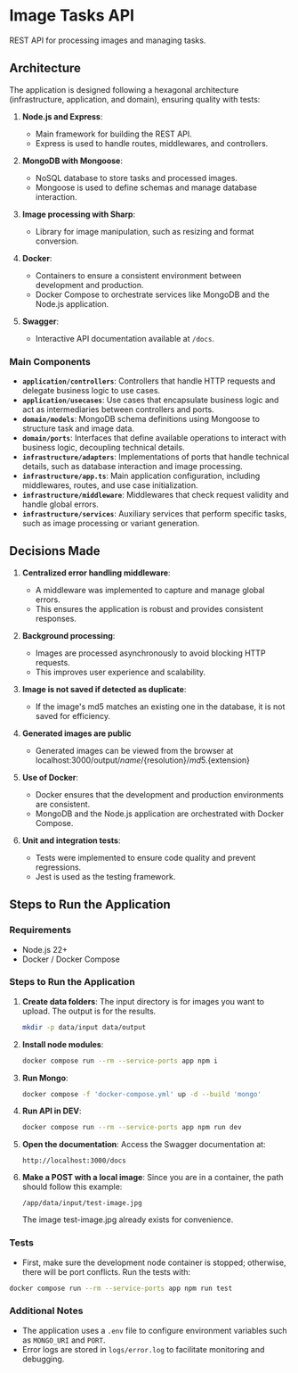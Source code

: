 # Image Tasks API

REST API for processing images and managing tasks.

## Architecture

The application is designed following a hexagonal architecture (infrastructure, application, and domain), ensuring quality with tests:

1. **Node.js and Express**:
   - Main framework for building the REST API.
   - Express is used to handle routes, middlewares, and controllers.

2. **MongoDB with Mongoose**:
   - NoSQL database to store tasks and processed images.
   - Mongoose is used to define schemas and manage database interaction.

3. **Image processing with Sharp**:
   - Library for image manipulation, such as resizing and format conversion.

4. **Docker**:
   - Containers to ensure a consistent environment between development and production.
   - Docker Compose to orchestrate services like MongoDB and the Node.js application.

5. **Swagger**:
   - Interactive API documentation available at `/docs`.

### Main Components

- **`application/controllers`**: Controllers that handle HTTP requests and delegate business logic to use cases.
- **`application/usecases`**: Use cases that encapsulate business logic and act as intermediaries between controllers and ports.
- **`domain/models`**: MongoDB schema definitions using Mongoose to structure task and image data.
- **`domain/ports`**: Interfaces that define available operations to interact with business logic, decoupling technical details.
- **`infrastructure/adapters`**: Implementations of ports that handle technical details, such as database interaction and image processing.
- **`infrastructure/app.ts`**: Main application configuration, including middlewares, routes, and use case initialization.
- **`infrastructure/middleware`**: Middlewares that check request validity and handle global errors.
- **`infrastructure/services`**: Auxiliary services that perform specific tasks, such as image processing or variant generation.

## Decisions Made

1. **Centralized error handling middleware**:
   - A middleware was implemented to capture and manage global errors.
   - This ensures the application is robust and provides consistent responses.

2. **Background processing**:
   - Images are processed asynchronously to avoid blocking HTTP requests.
   - This improves user experience and scalability.

3. **Image is not saved if detected as duplicate**:
   - If the image's md5 matches an existing one in the database, it is not saved for efficiency.

4. **Generated images are public**
   - Generated images can be viewed from the browser at localhost:3000/output/${name}/${resolution}/${md5}.${extension}

4. **Use of Docker**:
   - Docker ensures that the development and production environments are consistent.
   - MongoDB and the Node.js application are orchestrated with Docker Compose.

5. **Unit and integration tests**:
   - Tests were implemented to ensure code quality and prevent regressions.
   - Jest is used as the testing framework.

## Steps to Run the Application

### Requirements
- Node.js 22+
- Docker / Docker Compose

### Steps to Run the Application

1. **Create data folders**:
    The input directory is for images you want to upload.
    The output is for the results.
   ```bash
   mkdir -p data/input data/output
   ```

2. **Install node modules**:
   ```bash
   docker compose run --rm --service-ports app npm i
   ```

3. **Run Mongo**:
    ```bash
    docker compose -f 'docker-compose.yml' up -d --build 'mongo'
    ```

4. **Run API in DEV**:
    ```bash
    docker compose run --rm --service-ports app npm run dev
    ```

4. **Open the documentation**:
   Access the Swagger documentation at:
   ```
   http://localhost:3000/docs
   ```

5. **Make a POST with a local image**:
   Since you are in a container, the path should follow this example:
   ```
   /app/data/input/test-image.jpg
   ```
   The image test-image.jpg already exists for convenience.

### Tests
- First, make sure the development node container is stopped; otherwise, there will be port conflicts.
Run the tests with:
```bash
docker compose run --rm --service-ports app npm run test
```

### Additional Notes
- The application uses a `.env` file to configure environment variables such as `MONGO_URI` and `PORT`.
- Error logs are stored in `logs/error.log` to facilitate monitoring and debugging.